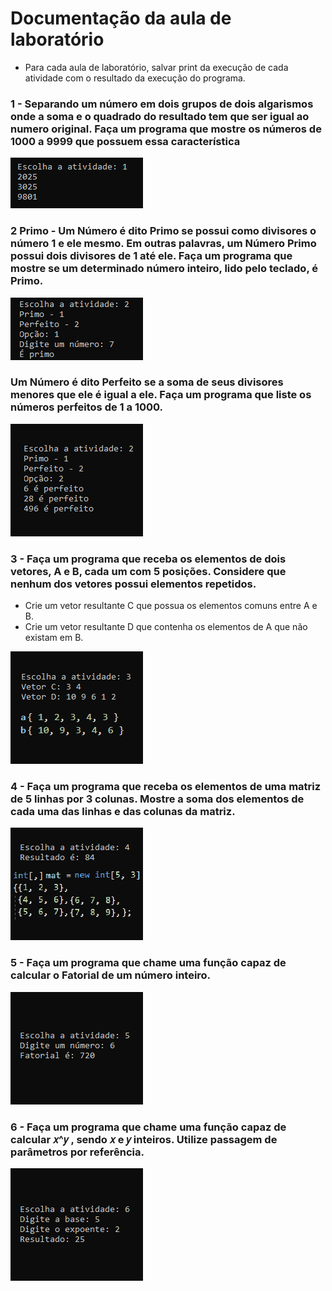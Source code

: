 # Documentação da aula de laboratório

* Para cada aula de laboratório, salvar print da execução de cada atividade com o resultado da execução do programa.

### 1 - Separando um número em dois grupos de dois algarismos onde a soma e o quadrado do resultado tem que ser igual ao numero original. Faça um programa que mostre os números de 1000 a 9999 que possuem essa característica
<img src="Lab01Print/atv1.png"/>

### 2 Primo - Um Número é dito Primo se possui como divisores o número 1 e ele mesmo. Em outras palavras, um Número Primo possui dois divisores de 1 até ele. Faça um programa que mostre se um determinado número inteiro, lido pelo teclado, é Primo. 
<img src="Lab01Print/atv2Primo.png"/>

### Um Número é dito Perfeito se a soma de seus divisores menores que ele é igual a ele. Faça um programa que liste os números perfeitos de 1 a 1000.
<img src="Lab01Print/atv2Perfeito.png"/>

### 3 - Faça um programa que receba os elementos de dois vetores, A e B, cada um com 5 posições. Considere que nenhum dos vetores possui elementos repetidos.
* Crie um vetor resultante C que possua os elementos comuns entre A e B.
* Crie um vetor resultante D que contenha os elementos de A que não existam em B.
<img src="Lab01Print/atv3.png"/>

### 4 - Faça um programa que receba os elementos de uma matriz de 5 linhas por 3 colunas. Mostre a soma dos elementos de cada uma das linhas e das colunas da matriz.
<img src="Lab01Print/atv4.png"/>

### 5 - Faça um programa que chame uma função capaz de calcular o Fatorial de um número inteiro.
<img src="Lab01Print/atv5.png"/>

### 6 - Faça um programa que chame uma função capaz de calcular 𝑥^𝑦 , sendo 𝑥 e 𝑦 inteiros. Utilize passagem de parâmetros por referência. 
<img src="Lab01Print/atv6.png"/>